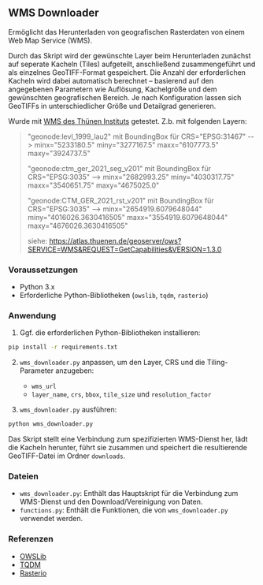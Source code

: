 ## WMS Downloader

Ermöglicht das Herunterladen von geografischen Rasterdaten von einem Web Map Service (WMS).

Durch das Skript wird der gewünschte Layer beim Herunterladen zunächst auf seperate Kacheln (Tiles) aufgeteilt, anschließend zusammengeführt und als einzelnes GeoTIFF-Format gespeichert. 
Die Anzahl der erforderlichen Kacheln wird dabei automatisch berechnet – basierend auf den angegebenen Parametern wie Auflösung, Kachelgröße und dem gewünschten geografischen Bereich.
Je nach Konfiguration lassen sich GeoTIFFs in unterschiedlicher Größe und Detailgrad generieren.

Wurde mit [WMS des Thünen Instituts](https://atlas.thuenen.de/geoserver/ows?SERVICE=WMS&REQUEST=GetCapabilities&VERSION=1.3.0) getestet.
Z.b. mit folgenden Layern: 
> "geonode:levl_1999_lau2" mit BoundingBox für CRS="EPSG:31467" --> minx="5233180.5" miny="3277167.5" maxx="6107773.5" maxy="3924737.5"
> 
> "geonode:ctm_ger_2021_seg_v201" mit BoundingBox für CRS="EPSG:3035" --> minx="2682993.25" miny="4030317.75" maxx="3540651.75" maxy="4675025.0"
> 
> "geonode:CTM_GER_2021_rst_v201" mit BoundingBox für CRS="EPSG:3035" --> minx="2654919.6079648044" miny="4016026.3630416505" maxx="3554919.6079648044" maxy="4676026.3630416505"
> 
> siehe: https://atlas.thuenen.de/geoserver/ows?SERVICE=WMS&REQUEST=GetCapabilities&VERSION=1.3.0

### Voraussetzungen

- Python 3.x
- Erforderliche Python-Bibliotheken (`owslib`, `tqdm`, `rasterio`)

### Anwendung

1. Ggf. die erforderlichen Python-Bibliotheken installieren:

```bash
pip install -r requirements.txt
```

2. `wms_downloader.py` anpassen, um den Layer, CRS und die Tiling-Parameter anzugeben:

   - `wms_url` 
   -  `layer_name`, `crs`, `bbox`, `tile_size` und `resolution_factor`
   
3. `wms_downloader.py` ausführen:

```bash
python wms_downloader.py
```

Das Skript stellt eine Verbindung zum spezifizierten WMS-Dienst her, lädt die Kacheln herunter, führt sie zusammen und speichert die resultierende GeoTIFF-Datei im Ordner `downloads`.

### Dateien

- `wms_downloader.py`: Enthält das Hauptskript für die Verbindung zum WMS-Dienst und den Download/Vereinigung von Daten.
- `functions.py`: Enthält die Funktionen, die von `wms_downloader.py` verwendet werden.

### Referenzen

- [OWSLib](https://geopython.github.io/OWSLib/)
- [TQDM](https://github.com/tqdm/tqdm)
- [Rasterio](https://rasterio.readthedocs.io/en/latest/)